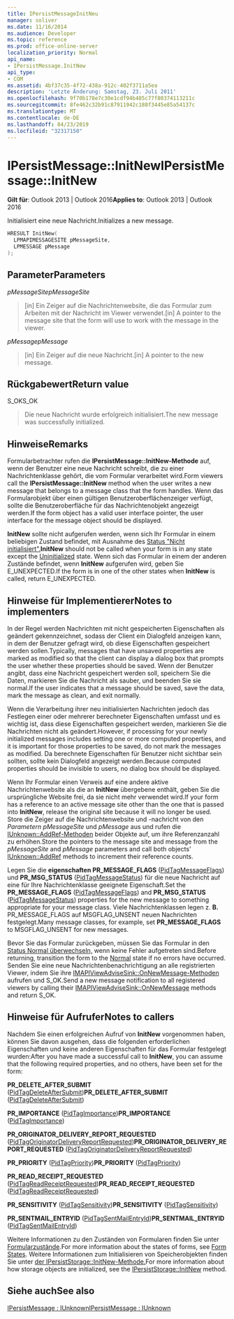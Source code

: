 ```yaml
---
title: IPersistMessageInitNeu
manager: soliver
ms.date: 11/16/2014
ms.audience: Developer
ms.topic: reference
ms.prod: office-online-server
localization_priority: Normal
api_name:
- IPersistMessage.InitNew
api_type:
- COM
ms.assetid: 4bf37c35-4f72-438a-912c-402f3711a5ea
description: 'Letzte Änderung: Samstag, 23. Juli 2011'
ms.openlocfilehash: 9f70b178e7c30e1cdf94b485c77f80374113211c
ms.sourcegitcommit: 8fe462c32b91c87911942c188f3445e85a54137c
ms.translationtype: MT
ms.contentlocale: de-DE
ms.lasthandoff: 04/23/2019
ms.locfileid: "32317150"
---
```

# <a name="ipersistmessageinitnew"></a><span data-ttu-id="5c828-103">IPersistMessage::InitNew</span><span class="sxs-lookup"><span data-stu-id="5c828-103">IPersistMessage::InitNew</span></span>

  
  
<span data-ttu-id="5c828-104">**Gilt für**: Outlook 2013 | Outlook 2016</span><span class="sxs-lookup"><span data-stu-id="5c828-104">**Applies to**: Outlook 2013 | Outlook 2016</span></span> 
  
<span data-ttu-id="5c828-105">Initialisiert eine neue Nachricht.</span><span class="sxs-lookup"><span data-stu-id="5c828-105">Initializes a new message.</span></span>
  
```cpp
HRESULT InitNew(
  LPMAPIMESSAGESITE pMessageSite,
  LPMESSAGE pMessage
);
```

## <a name="parameters"></a><span data-ttu-id="5c828-106">Parameter</span><span class="sxs-lookup"><span data-stu-id="5c828-106">Parameters</span></span>

 <span data-ttu-id="5c828-107">_pMessageSite_</span><span class="sxs-lookup"><span data-stu-id="5c828-107">_pMessageSite_</span></span>
  
> <span data-ttu-id="5c828-108">[in] Ein Zeiger auf die Nachrichtenwebsite, die das Formular zum Arbeiten mit der Nachricht im Viewer verwendet.</span><span class="sxs-lookup"><span data-stu-id="5c828-108">[in] A pointer to the message site that the form will use to work with the message in the viewer.</span></span>
    
 <span data-ttu-id="5c828-109">_pMessage_</span><span class="sxs-lookup"><span data-stu-id="5c828-109">_pMessage_</span></span>
  
> <span data-ttu-id="5c828-110">[in] Ein Zeiger auf die neue Nachricht.</span><span class="sxs-lookup"><span data-stu-id="5c828-110">[in] A pointer to the new message.</span></span>
    
## <a name="return-value"></a><span data-ttu-id="5c828-111">Rückgabewert</span><span class="sxs-lookup"><span data-stu-id="5c828-111">Return value</span></span>

<span data-ttu-id="5c828-112">S_OK</span><span class="sxs-lookup"><span data-stu-id="5c828-112">S_OK</span></span> 
  
> <span data-ttu-id="5c828-113">Die neue Nachricht wurde erfolgreich initialisiert.</span><span class="sxs-lookup"><span data-stu-id="5c828-113">The new message was successfully initialized.</span></span>
    
## <a name="remarks"></a><span data-ttu-id="5c828-114">Hinweise</span><span class="sxs-lookup"><span data-stu-id="5c828-114">Remarks</span></span>

<span data-ttu-id="5c828-115">Formularbetrachter rufen die **IPersistMessage::InitNew-Methode** auf, wenn der Benutzer eine neue Nachricht schreibt, die zu einer Nachrichtenklasse gehört, die vom Formular verarbeitet wird.</span><span class="sxs-lookup"><span data-stu-id="5c828-115">Form viewers call the **IPersistMessage::InitNew** method when the user writes a new message that belongs to a message class that the form handles.</span></span> <span data-ttu-id="5c828-116">Wenn das Formularobjekt über einen gültigen Benutzeroberflächenzeiger verfügt, sollte die Benutzeroberfläche für das Nachrichtenobjekt angezeigt werden.</span><span class="sxs-lookup"><span data-stu-id="5c828-116">If the form object has a valid user interface pointer, the user interface for the message object should be displayed.</span></span> 
  
 <span data-ttu-id="5c828-117">**InitNew** sollte nicht aufgerufen werden, wenn sich Ihr Formular in einem beliebigen Zustand befindet, mit Ausnahme des [Status "Nicht initialisiert".](uninitialized-state.md)</span><span class="sxs-lookup"><span data-stu-id="5c828-117">**InitNew** should not be called when your form is in any state except the [Uninitialized](uninitialized-state.md) state.</span></span> <span data-ttu-id="5c828-118">Wenn sich das Formular in einem der anderen Zustände befindet, wenn **InitNew** aufgerufen wird, geben Sie E_UNEXPECTED.</span><span class="sxs-lookup"><span data-stu-id="5c828-118">If the form is in one of the other states when **InitNew** is called, return E_UNEXPECTED.</span></span> 
  
## <a name="notes-to-implementers"></a><span data-ttu-id="5c828-119">Hinweise für Implementierer</span><span class="sxs-lookup"><span data-stu-id="5c828-119">Notes to implementers</span></span>

<span data-ttu-id="5c828-120">In der Regel werden Nachrichten mit nicht gespeicherten Eigenschaften als geändert gekennzeichnet, sodass der Client ein Dialogfeld anzeigen kann, in dem der Benutzer gefragt wird, ob diese Eigenschaften gespeichert werden sollen.</span><span class="sxs-lookup"><span data-stu-id="5c828-120">Typically, messages that have unsaved properties are marked as modified so that the client can display a dialog box that prompts the user whether these properties should be saved.</span></span> <span data-ttu-id="5c828-121">Wenn der Benutzer angibt, dass eine Nachricht gespeichert werden soll, speichern Sie die Daten, markieren Sie die Nachricht als sauber, und beenden Sie sie normal.</span><span class="sxs-lookup"><span data-stu-id="5c828-121">If the user indicates that a message should be saved, save the data, mark the message as clean, and exit normally.</span></span>
  
<span data-ttu-id="5c828-122">Wenn die Verarbeitung ihrer neu initialisierten Nachrichten jedoch das Festlegen einer oder mehrerer berechneter Eigenschaften umfasst und es wichtig ist, dass diese Eigenschaften gespeichert werden, markieren Sie die Nachrichten nicht als geändert.</span><span class="sxs-lookup"><span data-stu-id="5c828-122">However, if processing for your newly initialized messages includes setting one or more computed properties, and it is important for those properties to be saved, do not mark the messages as modified.</span></span> <span data-ttu-id="5c828-123">Da berechnete Eigenschaften für Benutzer nicht sichtbar sein sollten, sollte kein Dialogfeld angezeigt werden.</span><span class="sxs-lookup"><span data-stu-id="5c828-123">Because computed properties should be invisible to users, no dialog box should be displayed.</span></span>
  
<span data-ttu-id="5c828-124">Wenn Ihr Formular einen Verweis auf eine andere aktive Nachrichtenwebsite als die an **InitNew** übergebene enthält, geben Sie die ursprüngliche Website frei, da sie nicht mehr verwendet wird.</span><span class="sxs-lookup"><span data-stu-id="5c828-124">If your form has a reference to an active message site other than the one that is passed into **InitNew**, release the original site because it will no longer be used.</span></span> <span data-ttu-id="5c828-125">Store die Zeiger auf die Nachrichtenwebsite und -nachricht von den _Parametern pMessageSite_ und _pMessage_ aus und rufen die [IUnknown::AddRef-Methoden](https://msdn.microsoft.com/library/b4316efd-73d4-4995-b898-8025a316ba63%28Office.15%29.aspx) beider Objekte auf, um ihre Referenzanzahl zu erhöhen.</span><span class="sxs-lookup"><span data-stu-id="5c828-125">Store the pointers to the message site and message from the  _pMessageSite_ and  _pMessage_ parameters and call both objects' [IUnknown::AddRef](https://msdn.microsoft.com/library/b4316efd-73d4-4995-b898-8025a316ba63%28Office.15%29.aspx) methods to increment their reference counts.</span></span> 
  
<span data-ttu-id="5c828-126">Legen Sie die **eigenschaften PR_MESSAGE_FLAGS** ([PidTagMessageFlags](pidtagmessageflags-canonical-property.md)) und **PR_MSG_STATUS** ([PidTagMessageStatus](pidtagmessagestatus-canonical-property.md)) für die neue Nachricht auf eine für Ihre Nachrichtenklasse geeignete Eigenschaft.</span><span class="sxs-lookup"><span data-stu-id="5c828-126">Set the **PR_MESSAGE_FLAGS** ([PidTagMessageFlags](pidtagmessageflags-canonical-property.md)) and **PR_MSG_STATUS** ([PidTagMessageStatus](pidtagmessagestatus-canonical-property.md)) properties for the new message to something appropriate for your message class.</span></span> <span data-ttu-id="5c828-127">Viele Nachrichtenklassen legen z. **B.** PR_MESSAGE_FLAGS auf MSGFLAG_UNSENT neuen Nachrichten festgelegt.</span><span class="sxs-lookup"><span data-stu-id="5c828-127">Many message classes, for example, set **PR_MESSAGE_FLAGS** to MSGFLAG_UNSENT for new messages.</span></span> 
  
<span data-ttu-id="5c828-128">Bevor Sie das Formular zurückgeben, müssen Sie das Formular in den [Status Normal überwechseln,](normal-state.md) wenn keine Fehler aufgetreten sind.</span><span class="sxs-lookup"><span data-stu-id="5c828-128">Before returning, transition the form to the [Normal](normal-state.md) state if no errors have occurred.</span></span> <span data-ttu-id="5c828-129">Senden Sie eine neue Nachrichtenbenachrichtigung an alle registrierten Viewer, indem Sie ihre [IMAPIViewAdviseSink::OnNewMessage-Methoden](imapiviewadvisesink-onnewmessage.md) aufrufen und S_OK.</span><span class="sxs-lookup"><span data-stu-id="5c828-129">Send a new message notification to all registered viewers by calling their [IMAPIViewAdviseSink::OnNewMessage](imapiviewadvisesink-onnewmessage.md) methods and return S_OK.</span></span> 
  
## <a name="notes-to-callers"></a><span data-ttu-id="5c828-130">Hinweise für Aufrufer</span><span class="sxs-lookup"><span data-stu-id="5c828-130">Notes to callers</span></span>

<span data-ttu-id="5c828-131">Nachdem Sie einen erfolgreichen Aufruf von **InitNew** vorgenommen haben, können Sie davon ausgehen, dass die folgenden erforderlichen Eigenschaften und keine anderen Eigenschaften für das Formular festgelegt wurden:</span><span class="sxs-lookup"><span data-stu-id="5c828-131">After you have made a successful call to **InitNew**, you can assume that the following required properties, and no others, have been set for the form:</span></span>
  
 <span data-ttu-id="5c828-132">**PR_DELETE_AFTER_SUBMIT** ([PidTagDeleteAfterSubmit](pidtagdeleteaftersubmit-canonical-property.md))</span><span class="sxs-lookup"><span data-stu-id="5c828-132">**PR_DELETE_AFTER_SUBMIT** ([PidTagDeleteAfterSubmit](pidtagdeleteaftersubmit-canonical-property.md))</span></span>
  
 <span data-ttu-id="5c828-133">**PR_IMPORTANCE** ([PidTagImportance](pidtagimportance-canonical-property.md))</span><span class="sxs-lookup"><span data-stu-id="5c828-133">**PR_IMPORTANCE** ([PidTagImportance](pidtagimportance-canonical-property.md))</span></span>
  
 <span data-ttu-id="5c828-134">**PR_ORIGINATOR_DELIVERY_REPORT_REQUESTED** ([PidTagOriginatorDeliveryReportRequested](pidtagoriginatordeliveryreportrequested-canonical-property.md))</span><span class="sxs-lookup"><span data-stu-id="5c828-134">**PR_ORIGINATOR_DELIVERY_REPORT_REQUESTED** ([PidTagOriginatorDeliveryReportRequested](pidtagoriginatordeliveryreportrequested-canonical-property.md))</span></span>
  
 <span data-ttu-id="5c828-135">**PR_PRIORITY** ([PidTagPriority](pidtagpriority-canonical-property.md))</span><span class="sxs-lookup"><span data-stu-id="5c828-135">**PR_PRIORITY** ([PidTagPriority](pidtagpriority-canonical-property.md))</span></span>
  
 <span data-ttu-id="5c828-136">**PR_READ_RECEIPT_REQUESTED** ([PidTagReadReceiptRequested](pidtagreadreceiptrequested-canonical-property.md))</span><span class="sxs-lookup"><span data-stu-id="5c828-136">**PR_READ_RECEIPT_REQUESTED** ([PidTagReadReceiptRequested](pidtagreadreceiptrequested-canonical-property.md))</span></span>
  
 <span data-ttu-id="5c828-137">**PR_SENSITIVITY** ([PidTagSensitivity](pidtagsensitivity-canonical-property.md))</span><span class="sxs-lookup"><span data-stu-id="5c828-137">**PR_SENSITIVITY** ([PidTagSensitivity](pidtagsensitivity-canonical-property.md))</span></span>
  
 <span data-ttu-id="5c828-138">**PR_SENTMAIL_ENTRYID** ([PidTagSentMailEntryId](pidtagsentmailentryid-canonical-property.md))</span><span class="sxs-lookup"><span data-stu-id="5c828-138">**PR_SENTMAIL_ENTRYID** ([PidTagSentMailEntryId](pidtagsentmailentryid-canonical-property.md))</span></span>
  
<span data-ttu-id="5c828-139">Weitere Informationen zu den Zuständen von Formularen finden Sie unter [Formularzustände](form-states.md).</span><span class="sxs-lookup"><span data-stu-id="5c828-139">For more information about the states of forms, see [Form States](form-states.md).</span></span> <span data-ttu-id="5c828-140">Weitere Informationen zum Initialisieren von Speicherobjekten finden Sie unter [der IPersistStorage::InitNew-Methode.](https://msdn.microsoft.com/library/79caf1f6-d974-4aee-8563-eda4876a0a90%28Office.15%29.aspx)</span><span class="sxs-lookup"><span data-stu-id="5c828-140">For more information about how storage objects are initialized, see the [IPersistStorage::InitNew](https://msdn.microsoft.com/library/79caf1f6-d974-4aee-8563-eda4876a0a90%28Office.15%29.aspx) method.</span></span> 
  
## <a name="see-also"></a><span data-ttu-id="5c828-141">Siehe auch</span><span class="sxs-lookup"><span data-stu-id="5c828-141">See also</span></span>



[<span data-ttu-id="5c828-142">IPersistMessage : IUnknown</span><span class="sxs-lookup"><span data-stu-id="5c828-142">IPersistMessage : IUnknown</span></span>](ipersistmessageiunknown.md)


